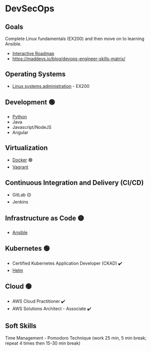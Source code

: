 # DevSecOps
## Goals
Complete Linux fundamentals (EX200) and then move on to learning Ansible.

- [Interactive Roadmap](https://roadmap.sh/devops)
- https://maddevs.io/blog/devops-engineer-skills-matrix/

## Operating Systems
- [Linux systems administration](linux.md) - EX200

## Development 🟢
- [Python](python.md)
- Java
- Javascript/NodeJS
- Angular

## Virtualization
- [Docker](docker.md) 🟢
- [Vagrant](vagrant.md)

## Continuous Integration and Delivery (CI/CD)
- GitLab 🟡
- Jenkins

## Infrastructure as Code 🟡
- [Ansible](ansible.md)

## Kubernetes 🟢
- Certified Kubernetes Application Developer (CKAD) ✔️
- [Helm](helm.md)

## Cloud 🟢
- AWS Cloud Practitioner ✔️
- AWS Solutions Architect - Associate ✔️

## Soft Skills
Time Management - Pomodoro Technique (work 25 min, 5 min break; repeat 4 times then 15-30 min break)

